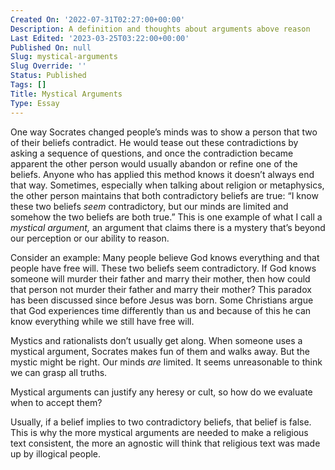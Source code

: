 ```yaml
---
Created On: '2022-07-31T02:27:00+00:00'
Description: A definition and thoughts about arguments above reason
Last Edited: '2023-03-25T03:22:00+00:00'
Published On: null
Slug: mystical-arguments
Slug Override: ''
Status: Published
Tags: []
Title: Mystical Arguments
Type: Essay
---
```

<p>One way Socrates changed people’s minds was to show a person that two of their beliefs contradict. He would tease out these contradictions by asking a sequence of questions, and once the contradiction became apparent the other person would usually abandon or refine one of the beliefs. Anyone who has applied this method knows it doesn’t always end that way. Sometimes, especially when talking about religion or metaphysics, the other person maintains that both contradictory beliefs are true: “I know these two beliefs <em>seem</em> contradictory, but our minds are limited and somehow the two beliefs are both true.” This is one example of what I call a <em>mystical argument,</em> an argument that claims there is a mystery that’s beyond our perception or our ability to reason.</p>
<p>Consider an example: Many people believe God knows everything and that people have free will. These two beliefs seem contradictory. If God knows someone will murder their father and marry their mother, then how could that person not murder their father and marry their mother? This paradox has been discussed since before Jesus was born. Some Christians argue that God experiences time differently than us and because of this he can know everything while we still have free will.</p>
<p>Mystics and rationalists don’t usually get along. When someone uses a mystical argument, Socrates makes fun of them and walks away. But the mystic might be right. Our minds <em>are</em> limited. It seems unreasonable to think we can grasp all truths.</p>
<p>Mystical arguments can justify any heresy or cult, so how do we evaluate when to accept them?</p>
<p>Usually, if a belief implies to two contradictory beliefs, that belief is false. This is why the more mystical arguments are needed to make a religious text consistent, the more an agnostic will think that religious text was made up by illogical people.</p>
